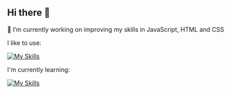 ## Hi there 👋

🌱 I’m currently working on improving my skills in JavaScript, HTML and CSS

I like to use:

[![My Skills](https://skillicons.dev/icons?i=py,c,sqlite)](https://skillicons.dev)

I'm currently learning:

[![My Skills](https://skillicons.dev/icons?i=js,html,css,r)](https://skillicons.dev)

<!--
**Rex-Hirst/Rex-Hirst** is a ✨ _special_ ✨ repository because its `README.md` (this file) appears on your GitHub profile.

Here are some ideas to get you started:

- 🔭 I’m currently working on ...
- 🌱 I’m currently learning ...
- 👯 I’m looking to collaborate on ...
- 🤔 I’m looking for help with ...
- 💬 Ask me about ...
- 📫 How to reach me: ...
- 😄 Pronouns: ...
- ⚡ Fun fact: ...
-->
